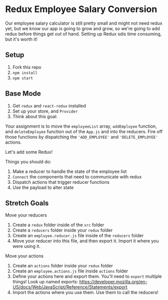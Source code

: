 # Redux Employee Salary Conversion

Our employee salary calculator is still pretty small and might not need redux yet, but we know our app is going to grow and grow, so we're going to add redux before things get out of hand. Setting up Redux sdis time consuming, but it's worth it!

## Setup
1. Fork this repo
2. `npm install`
3. `npm start`

## Base Mode 

1. Get `redux` and `react-redux` installed
2. Set up your store, and `Provider`
3. Think about this goal:

Your assignment is to move the `employeeList` array, `addEmployee` function, and `deleteEmployee` function out of the `App.js` and into the reducers. Fire off those functions by dispatching the `'ADD_EMPLOYEE'` and `'DELETE_EMPLOYEE'` actions.

Let's add some Redux!

Things you should do:
1. Make a reducer to handle the state of the employee list 
2. `Connect` the components that need to communicate with redux
3. Dispatch actions that trigger reducer functions
4. Use the payload to alter state



## Stretch Goals

Move your reducers
1. Create a `redux` folder inside of the `src` folder
2. Create a `reducers` folder inside your `redux` folder
3. Create an `employee.reducer.js` file inside of the `reducers` folder
4. Move your reducer into this file, and then export it. Import it where you were using it.

Move your actions
1. Create an `actions` folder inside your `redux` folder
2. Create an `employee.actions.js` file inside `actions` folder
3. Define your actions here and export them. You'll need to `export` multiple things! Look up named exports: https://developer.mozilla.org/en-US/docs/Web/JavaScript/Reference/Statements/export
4. Import the actions where you use them. Use them to call the reducers!
